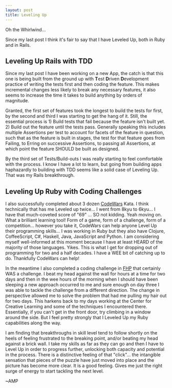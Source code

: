 ```yaml
---
layout: post
title: Leveling Up
---
```


Oh the Whirlwind...

Since my last post I think it's fair to say that I have Leveled Up, both in Ruby and in Rails.

## Leveling Up Rails with TDD

Since my last post I have been working on a new App, the catch is that this one is being built from the ground up with <b>T</b>est <b>D</b>riven <b>D</b>evelopment practice of writing the tests first and then coding the feature.  This makes incremental changes less likely to break any necessary features, it also seems to increase the time it takes to build anything by orders of magnitude.

Granted, the first set of features took the longest to build the tests for first, by the second and third I was starting to get the hang of it.  Still, the essential process is 1) Build tests that fail because the feature isn't built yet.  2) Build out the feature until the tests pass.  Generally speaking this includes multiple Assertions per test to account for facets of the feature in question, such that as the feature is built in stages, the test for that feature goes from Failing, to Erring on successive Assertions, to passing all Assertions, at which point the feature SHOULD be built as designed.

By the third set of Tests/Build-outs I was really starting to feel comfortable with the process.  I know I have a lot to learn, but going from building apps haphazardly to building with TDD seems like a solid case of Leveling Up.  That was my Rails breakthrough.

## Leveling Up Ruby with Coding Challenges

I also successfully completed about 3 dozen [CodeWars](http://www.codewars.com/) Kata.  I think technically that has me Leveled up twice... I went from 8kyu to 6kyu... I have that much-coveted score of "69" ... SO not kidding. Yeah moving on. What a brilliant learning tool! Form of a game, form of a challenge, form of a competition... however you take it, CodeWars can help anyone Level Up their programming skills... I was working in Ruby but they also have Clojure, CoffeeScript, C#, Haskell, Java, JavaScript and Python.  I am considering myself well-informed at this moment because I have at least HEARD of the majority of those languages. Yikes. This is what I get for dropping out of programming for two and a half decades. I have a WEE bit of catching up to do. Thankfully CodeWars can help!

In the meantime I also completed a coding challenge in [FHP](http://www.thefirehoseproject.com/) that certainly WAS a challenge.  I beat my head against the wall for hours at a time for two days and then in the wee hours of the morning when I should have been sleeping a new approach occurred to me and sure enough on day three I was able to tackle the challenge from a different direction. The change in perspective allowed me to solve the problem that had me pulling my hair out for two days. This harkens back to my days working at the Center for Creative Learning and some of the techniques I encountered there. Essentially, if you can't get in the front door, try climbing in a window around the side. But I feel pretty strongly that I Leveled Up my Ruby capabilities along the way.

I am finding that breakthroughs in skill level tend to follow shortly on the heels of feeling frustrated to the breaking point, and/or beating my head against a brick wall. I take my skills as far as they can go and then I have to Level Up in order to progress further, unlocking both capacity and potential in the process. There is a distinctive feeling of that "click"... the intangible sensation that pieces of the puzzle have just moved into place and the picture has become more clear.  It is a good feeling. Gives me just the right surge of energy to start tackling the next level.

~AMP